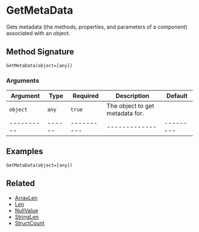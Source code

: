 # GetMetaData

Gets metadata (the methods, properties, and parameters of a component) associated with an object.

## Method Signature

```
GetMetaData(object=[any])
```

### Arguments

| Argument   | Type   | Required   | Description                     | Default   |
| ---------- | ------ | ---------- | ------------------------------- | --------- |
| `object`   | `any`  | `true`     | The object to get metadata for. |           |
| ---------- | ------ | ---------- | -------------                   | --------- |

## Examples

```
GetMetaData(object=[any])
```

## Related

* [ArrayLen](arraylen.md)
* [Len](len.md)
* [NullValue](nullvalue.md)
* [StringLen](stringlen.md)
* [StructCount](structcount.md)
